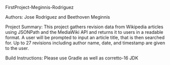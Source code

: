 FirstProject-Meginnis-Rodriguez 

Authors: Jose Rodriguez and Beethoven Meginnis

Project Summary: This project gathers revision data from Wikipedia articles using JSONPath and the MediaWiki API and returns it to users in a readable format. A user will be prompted to input an article title, that is then searched for. Up to 27 revisions including author name, date, and timestamp are given to the user.

Build Instructions: Please use Gradle as well as corretto-16 JDK
